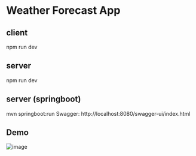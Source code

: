 # Weather Forecast App

## client

npm run dev

## server

npm run dev

## server (springboot)

mvn springboot:run
Swagger: http://localhost:8080/swagger-ui/index.html

## Demo
![image](https://github.com/larrywong98/weather-forecast/assets/54010526/e8716f10-5e32-496a-b69a-64ef1935fd74)
